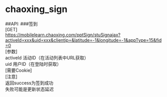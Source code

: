 # chaoxing_sign
##API:
###签到  
[GET]  
https://mobilelearn.chaoxing.com/pptSign/stuSignajax?activeId=xxx&uid=xxx&clientip=&latitude=-1&longitude=-1&appType=15&fid=0  
[参数]  
activeId 活动ID（在活动列表中URL获取）  
uid         用户ID（在登陆时获取）  
[需要Cookie]  
[注意]  
返回success为签到成功  
失败可能是更新状态延迟  
